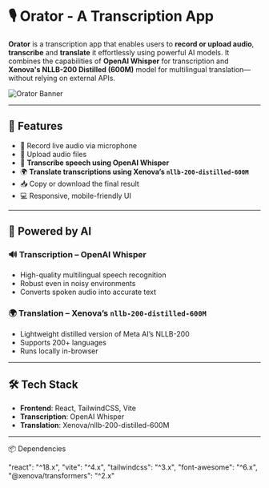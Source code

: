 # 🎙️ Orator - A Transcription App  


**Orator** is a transcription app that enables users to **record or upload audio**, **transcribe** and **translate** it effortlessly using powerful AI models. It combines the capabilities of **OpenAI Whisper** for transcription and **Xenova's NLLB-200 Distilled (600M)** model for multilingual translation—without relying on external APIs.

![Orator Banner](./src/asset/voice2.gif)

---

## 🚀 Features

- 🎤 Record live audio via microphone
- 📁 Upload audio files
- 🧠 **Transcribe speech using OpenAI Whisper**
- 🌍 **Translate transcriptions using Xenova’s `nllb-200-distilled-600M`**
- 📥 Copy or download the final result
- 💻 Responsive, mobile-friendly UI

---

## 🧠 Powered by AI

### 🔊 Transcription – OpenAI Whisper
- High-quality multilingual speech recognition
- Robust even in noisy environments
- Converts spoken audio into accurate text

### 🌍 Translation – Xenova’s `nllb-200-distilled-600M`
- Lightweight distilled version of Meta AI’s NLLB-200
- Supports 200+ languages
- Runs locally in-browser

---

## 🛠️ Tech Stack

- **Frontend**: React, TailwindCSS, Vite
- **Transcription**: OpenAI Whisper
- **Translation**: Xenova/nllb-200-distilled-600M

---

📦 Dependencies

"react": "^18.x",
"vite": "^4.x",
"tailwindcss": "^3.x",
"font-awesome": "^6.x",
"@xenova/transformers": "^2.x"





